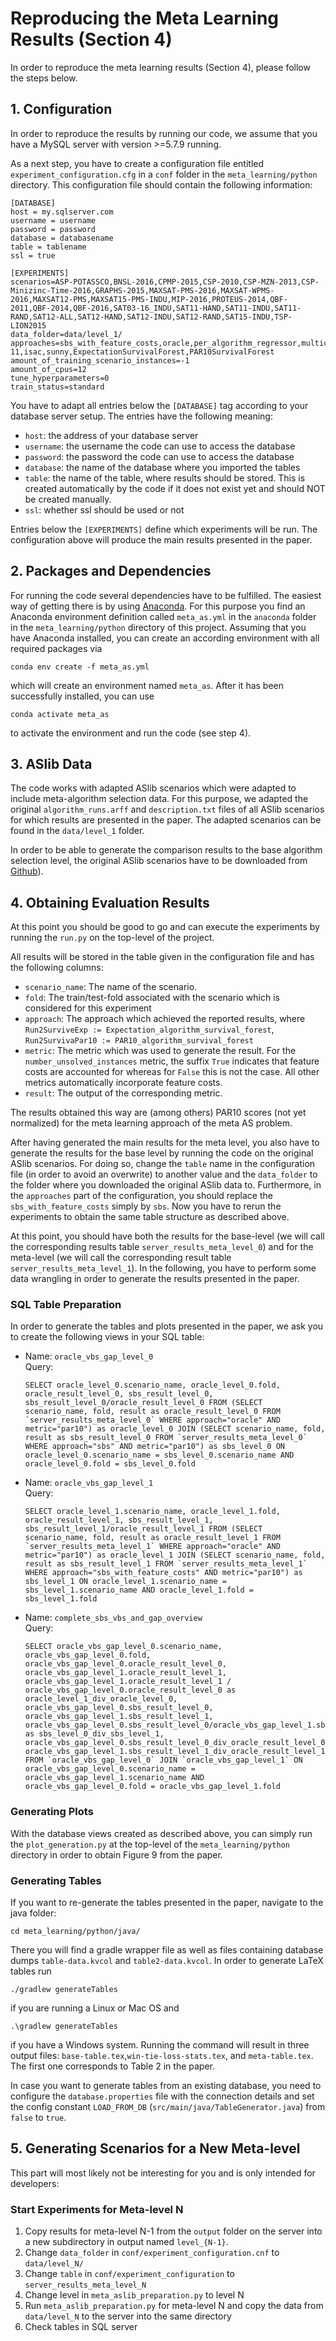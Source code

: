 # Reproducing the Meta Learning Results (Section 4)

In order to reproduce the meta learning results (Section 4), please follow the steps below.

## 1. Configuration
In order to reproduce the results by running our code, we assume that you have a MySQL server with version >=5.7.9 running.

As a next step, you have to create a configuration file entitled `experiment_configuration.cfg` in a `conf` folder in the `meta_learning/python` directory. This configuration file should contain the following information:

```
[DATABASE]
host = my.sqlserver.com
username = username
password = password
database = databasename
table = tablename
ssl = true

[EXPERIMENTS]
scenarios=ASP-POTASSCO,BNSL-2016,CPMP-2015,CSP-2010,CSP-MZN-2013,CSP-Minizinc-Time-2016,GRAPHS-2015,MAXSAT-PMS-2016,MAXSAT-WPMS-2016,MAXSAT12-PMS,MAXSAT15-PMS-INDU,MIP-2016,PROTEUS-2014,QBF-2011,QBF-2014,QBF-2016,SAT03-16_INDU,SAT11-HAND,SAT11-INDU,SAT11-RAND,SAT12-ALL,SAT12-HAND,SAT12-INDU,SAT12-RAND,SAT15-INDU,TSP-LION2015
data_folder=data/level_1/
approaches=sbs_with_feature_costs,oracle,per_algorithm_regressor,multiclass_algorithm_selector,satzilla-11,isac,sunny,ExpectationSurvivalForest,PAR10SurvivalForest
amount_of_training_scenario_instances=-1
amount_of_cpus=12
tune_hyperparameters=0
train_status=standard
```

You have to adapt all entries below the `[DATABASE]` tag according to your database server setup. The entries have the following meaning:
* `host`: the address of your database server
* `username`: the username the code can use to access the database
* `password`: the password the code can use to access the database
* `database`: the name of the database where you imported the tables
* `table`: the name of the table, where results should be stored. This is created automatically by the code if it does not exist yet and should NOT be created manually.
* `ssl`: whether ssl should be used or not

Entries below the `[EXPERIMENTS]` define which experiments will be run. The configuration above will produce the main results presented in the paper.

## 2. Packages and Dependencies
For running the code several dependencies have to be fulfilled. The easiest way of getting there is by using [Anaconda](https://anaconda.org/). For this purpose you find an Anaconda environment definition called `meta_as.yml` in the `anaconda` folder in the `meta_learning/python` directory of this project.  Assuming that you have Anaconda installed, you can create an according environment with all required packages via

```
conda env create -f meta_as.yml
``` 

which will create an environment named `meta_as`. After it has been successfully installed, you can use 
```
conda activate meta_as
```
to activate the environment and run the code (see step 4).

## 3. ASlib Data
The code works with adapted ASlib scenarios which were adapted to include meta-algorithm selection data. For this purpose, we adapted the original `algorithm_runs.arff` and `description.txt` files of all ASlib scenarios for which results are presented in the paper. The adapted scenarios can be found in the `data/level_1` folder.

In order to be able to generate the comparison results to the base algorithm selection level, the original ASlib scenarios have to be downloaded from [Github](https://github.com/coseal/aslib_data)).


## 4. Obtaining Evaluation Results
At this point you should be good to go and can execute the experiments by running the `run.py` on the top-level of the project. 

 All results will be stored in the table given in the configuration file and has the following columns:

* `scenario_name`: The name of the scenario.
* `fold`: The train/test-fold associated with the scenario which is considered for this experiment
* `approach`: The approach which achieved the reported results, where `Run2SurviveExp := Expectation_algorithm_survival_forest`, `Run2SurvivaPar10 := PAR10_algorithm_survival_forest`
* `metric`: The metric which was used to generate the result. For the `number_unsolved_instances` metric, the suffix `True` indicates that feature costs are accounted for whereas for `False` this is not the case. All other metrics automatically incorporate feature costs.
* `result`: The output of the corresponding metric.

The results obtained this way are (among others) PAR10 scores (not yet normalized) for the meta learning approach of the meta AS problem. 

After having generated the main results for the meta level, you also have to generate the results for the base level by running the code on the original ASlib scenarios. For doing so, change  the `table` name in the configuration file (in order to avoid an overwrite) to another value and the `data_folder` to the folder where you downloaded the original ASlib data to. Furthermore, in the `approaches` part of the configuration, you should replace the `sbs_with_feature_costs` simply by `sbs`. Now you have to rerun the experiments to obtain the same table structure as described above.

At this point, you should have both the results for the base-level (we will call the corresponding results table `server_results_meta_level_0`) and for the meta-level (we will call the corresponding result table `server_results_meta_level_1`). In the following, you have to perform some data wrangling in order to generate the results presented in the paper.

### SQL Table Preparation
In order to generate the tables and plots presented in the paper, we ask you to create the following views in your SQL table: 

* Name: `oracle_vbs_gap_level_0` </br>
  Query: 
  ````
  SELECT oracle_level_0.scenario_name, oracle_level_0.fold, oracle_result_level_0, sbs_result_level_0, sbs_result_level_0/oracle_result_level_0 FROM (SELECT scenario_name, fold, result as oracle_result_level_0 FROM `server_results_meta_level_0` WHERE approach="oracle" AND metric="par10") as oracle_level_0 JOIN (SELECT scenario_name, fold, result as sbs_result_level_0 FROM `server_results_meta_level_0` WHERE approach="sbs" AND metric="par10") as sbs_level_0 ON oracle_level_0.scenario_name = sbs_level_0.scenario_name AND oracle_level_0.fold = sbs_level_0.fold
  ````
* Name: `oracle_vbs_gap_level_1` </br>
  Query: 
  ````
  SELECT oracle_level_1.scenario_name, oracle_level_1.fold, oracle_result_level_1, sbs_result_level_1, sbs_result_level_1/oracle_result_level_1 FROM (SELECT scenario_name, fold, result as oracle_result_level_1 FROM `server_results_meta_level_1` WHERE approach="oracle" AND metric="par10") as oracle_level_1 JOIN (SELECT scenario_name, fold, result as sbs_result_level_1 FROM `server_results_meta_level_1` WHERE approach="sbs_with_feature_costs" AND metric="par10") as sbs_level_1 ON oracle_level_1.scenario_name = sbs_level_1.scenario_name AND oracle_level_1.fold = sbs_level_1.fold
  ````
* Name: `complete_sbs_vbs_and_gap_overview` </br>
  Query:
  ````
  SELECT oracle_vbs_gap_level_0.scenario_name, oracle_vbs_gap_level_0.fold, oracle_vbs_gap_level_0.oracle_result_level_0, oracle_vbs_gap_level_1.oracle_result_level_1, oracle_vbs_gap_level_1.oracle_result_level_1 / oracle_vbs_gap_level_0.oracle_result_level_0 as oracle_level_1_div_oracle_level_0, oracle_vbs_gap_level_0.sbs_result_level_0, oracle_vbs_gap_level_1.sbs_result_level_1, oracle_vbs_gap_level_0.sbs_result_level_0/oracle_vbs_gap_level_1.sbs_result_level_1 as sbs_level_0_div_sbs_level_1, oracle_vbs_gap_level_0.sbs_result_level_0_div_oracle_result_level_0, oracle_vbs_gap_level_1.sbs_result_level_1_div_oracle_result_level_1  FROM `oracle_vbs_gap_level_0` JOIN `oracle_vbs_gap_level_1` ON oracle_vbs_gap_level_0.scenario_name = oracle_vbs_gap_level_1.scenario_name AND oracle_vbs_gap_level_0.fold = oracle_vbs_gap_level_1.fold
  ````

### Generating Plots
With the database views created as described above, you can simply run the `plot_generation.py` at the top-level of the `meta_learning/python` directory in order to obtain Figure 9 from the paper. 

### Generating Tables
If you want to re-generate the tables presented in the paper, navigate to the java folder: 
````shell
cd meta_learning/python/java/
````
There you will find a gradle wrapper file as well as files containing database dumps ``table-data.kvcol`` and ``table2-data.kvcol``. In order to generate LaTeX tables run

````shell
./gradlew generateTables
````

if you are running a Linux or Mac OS and 

````shell
.\gradlew generateTables
````
if you have a Windows system. Running the command will result in three output files:  ``base-table.tex``,``win-tie-loss-stats.tex``, and ``meta-table.tex``. The first one corresponds to Table 2 in the paper.

In case you want to generate tables from an existing database, you need to configure the ``database.properties`` file with the connection details and set the config constant ``LOAD_FROM_DB`` (``src/main/java/TableGenerator.java``) from ``false`` to ``true``.


## 5. Generating Scenarios for a New Meta-level
This part will most likely not be interesting for you and is only intended for developers: 

### Start Experiments for Meta-level N
1. Copy results for meta-level N-1 from the `output` folder on the server into a new subdirectory in output named `level_{N-1}`.
2. Change `data_folder` in `conf/experiment_configuration.cnf` to `data/level_N/`
2. Change `table` in `conf/experiment_configuration` to `server_results_meta_level_N`
3. Change level in `meta_aslib_preparation.py` to level N
4. Run `meta_aslib_preparation.py` for meta-level N and copy the data from `data/level_N` to the server into the same directory
5. Check tables in SQL server